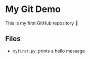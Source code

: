 # My Git Demo
This is my first GitHub repository 🚀

## Files
- `myfirst.py`: prints a hello message

